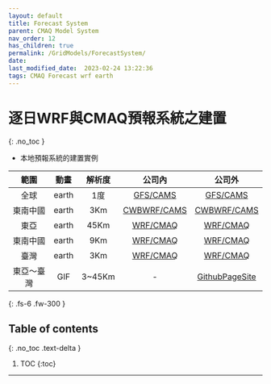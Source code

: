 ```yaml
---
layout: default
title: Forecast System
parent: CMAQ Model System
nav_order: 12
has_children: true
permalink: /GridModels/ForecastSystem/
date:               
last_modified_date:  2023-02-24 13:22:36
tags: CMAQ Forecast wrf earth
---
```


# 逐日WRF與CMAQ預報系統之建置
{: .no_toc }

- 本地預報系統的建置實例

範圍|動畫|解析度|公司內|公司外
:-:|:-:|:-:|:-:|:-:
全球|earth|1度|[GFS/CAMS](http://200.200.31.47:8080)|[GFS/CAMS](http://125.229.149.182:8080)
東南中國|earth|3Km|[CWBWRF/CAMS](http://200.200.31.47:8083)|[CWBWRF/CAMS](http://125.229.149.182:8083)
東亞|earth|45Km|[WRF/CMAQ](http://200.200.31.47:8084)|[WRF/CMAQ](http://125.229.149.182:8084)
東南中國|earth|9Km|[WRF/CMAQ](http://200.200.31.47:8085)|[WRF/CMAQ](http://125.229.149.182:8085)
臺灣|earth|3Km|[WRF/CMAQ](http://200.200.31.47:8086)|[WRF/CMAQ](http://125.229.149.182:8086)
東亞～臺灣|GIF|3~45Km|-|[GithubPageSite](https://sinotec2.github.io/cmaq_forecast/)


{: .fs-6 .fw-300 }

## Table of contents
{: .no_toc .text-delta }

1. TOC
{:toc}

---

